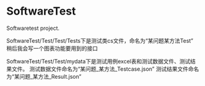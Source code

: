 # SoftwareTest
Softwaretest project.

SoftwareTest/Test/Test/Tests下是测试类cs文件，命名为“某问题某方法Test”
稍后我会写一个图表功能要用到的接口

SoftwareTest/Test/Test/mydata下是测试用例excel表和测试数据文件、测试结果文件。
测试数据文件命名为“某问题_某方法_Testcase.json” 测试结果文件命名为“某问题_某方法_Result.json”
